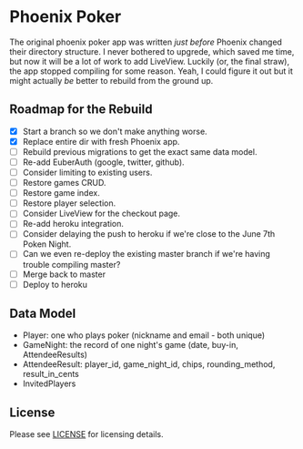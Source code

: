 # Phoenix Poker

The original phoenix poker app was written _just before_ Phoenix
changed their directory structure. I never bothered to upgrede,
which saved me time, but now it will be a lot of work to add LiveView.
Luckily (or, the final straw), the app stopped compiling for some reason.
Yeah, I could figure it out but it might actually _be_ better to 
rebuild from the ground up. 

## Roadmap for the Rebuild

* [x] Start a branch so we don't make anything worse.
* [x] Replace entire dir with fresh Phoenix app.
* [ ] Rebuild previous migrations to get the exact same data model.
* [ ] Re-add EuberAuth (google, twitter, github).
* [ ] Consider limiting to existing users.
* [ ] Restore games CRUD.
* [ ] Restore game index.
* [ ] Restore player selection.
* [ ] Consider LiveView for the checkout page.
* [ ] Re-add heroku integration.
* [ ] Consider delaying the push to heroku if we're close to the June 7th Poken Night.
* [ ] Can we even re-deploy the existing master branch if we're having trouble compiling master? 
* [ ] Merge back to master
* [ ] Deploy to heroku

## Data Model

* Player: one who plays poker (nickname and email - both unique)
* GameNight: the record of one night's game (date, buy-in, AttendeeResults)
* AttendeeResult: player_id, game_night_id, chips, rounding_method, result_in_cents 
* InvitedPlayers

## License

Please see [LICENSE](https://github.com/johnb/phoenix_poker/blob/master/LICENSE) for licensing details.
